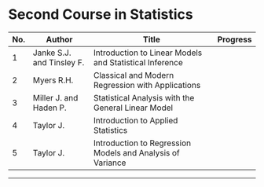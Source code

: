 # Second Course in Statistics

| No. | Author                    | Title                                                      | Progress |
| ------- | ----------------------------- | -------------------------------------------------------------- | ------------ |
| 1   | Janke S.J. and Tinsley F. | Introduction to Linear Models and Statistical Inference    |              |
| 2   | Myers R.H.                | Classical and Modern Regression with Applications          |              |
| 3   | Miller J. and Haden P.    | Statistical Analysis with the General Linear Model         |              |
| 4   | Taylor J.                 | Introduction to Applied Statistics                         |              |
| 5   | Taylor J.                 | Introduction to Regression Models and Analysis of Variance |              |

---
